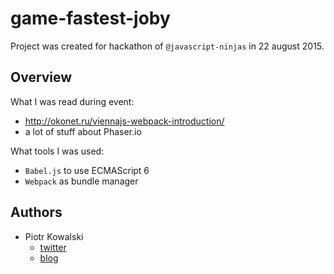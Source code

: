 # game-fastest-joby

Project was created for hackathon of `@javascript-ninjas` in 22 august 2015.

## Overview

What I was read during event:

 - http://okonet.ru/viennajs-webpack-introduction/
 - a lot of stuff about Phaser.io

What tools I was used:

 - `Babel.js` to use ECMAScript 6
 - `Webpack` as bundle manager

## Authors

 - Piotr Kowalski
    - [twitter](http://twitter.com/piecioshka)
    - [blog](http://piecioshka.pl/blog/)
